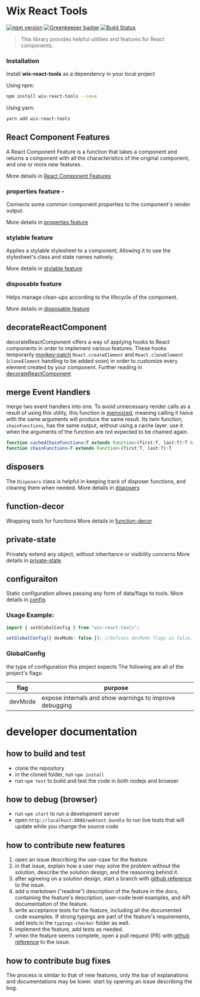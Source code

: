 # Wix React Tools
 [![npm version](https://badge.fury.io/js/wix-react-tools.svg)](https://www.npmjs.com/package/wix-react-tools)
 [![Greenkeeper badge](https://badges.greenkeeper.io/wix/wix-react-tools.svg)](https://greenkeeper.io/)
 [![Build Status](https://travis-ci.org/wix/wix-react-tools.svg?branch=master)](https://travis-ci.org/wix/wix-react-tools)

> This library provides helpful utilities and features for React components.

### Installation

Install **wix-react-tools** as a dependency in your local project

Using npm:
```bash
npm install wix-react-tools --save
```

Using yarn:
```bash
yarn add wix-react-tools
```

## React Component Features
A React Component Feature is a function that takes a component and returns a component with all the characteristics of the original component, and one or more new features.

More details in [React Component Features](./docs/react-component-features/README.md)

### properties feature -
Connects some common component properties to the component's render output.

More details in [properties feature](./docs/react-component-features/properties.md)

### stylable feature
Applies a stylable stylesheet to a component, Allowing it to use the stylesheet's class and state names natively.

More details in [stylable feature](./docs/react-component-features/stylable.md)

### disposable feature
Helps manage clean-ups according to the lifecycle of the component.

More details in [disposable feature](./docs/react-component-features/disposable.md)

## decorateReactComponent
decorateReactComponent offers a way of applying hooks to React components in order to implement various features. These hooks temporarily [monkey-patch](https://en.wikipedia.org/wiki/Monkey_patch) `React.createElement` and `React.cloneElement` (`cloneElement` handling to be added soon) in order to customize every element created by your component. Further reading in [decorateReactComponent](./docs/react-decor/decorate-react-component.md)

## merge Event Handlers
merge two event handlers into one.
To avoid unnecessary render calls as a result of using this utility, this function is [memoized](https://en.wikipedia.org/wiki/Memoization), meaning calling it twice with the same arguments will produce the same result.
Its twin function, `chainFunctions`, has the same output, without using a cache layer. use it when the arguments of the function are not expected to be chained again.
```ts
function cachedChainFunctions<T extends Function>(first:T, last:T):T & {clear():void}
function chainFunctions<T extends Function>(first:T, last:T):T
```

## disposers
The `Disposers` class is helpful in keeping track of disposer functions, and clearing them when needed.
More details in [disposers](./docs/core/disposers.md)

## function-decor
Wrapping tools for functions
More details in [function-decor](./docs/function-decor)

## private-state
Privately extend any object, without inheritance or visibility concerns
More details in [private-state](./docs/core/private-state.md)

## configuraiton
Static configuration allows passing any form of data/flags to tools.
More details in [config](./docs/core/config.md)

### Usage Example:

```ts
import { setGlobalConfig } from "wix-react-tools";

setGlobalConfig({ devMode: false }); //Defines devMode flags as false.
```

### GlobalConfig
the type of configuration this project expects
The following are all of the project's flags:

| flag    	| purpose                                                       	|
|---------	|---------------------------------------------------------------	|
| devMode 	| expose internals and show warnings to improve debugging 	|


# developer documentation

## how to build and test
 - clone the repository
 - in the cloned folder, run `npm install`
 - run `npm test` to build and test the code in both nodejs and browser

## how to debug (browser)
 - run `npm start` to run a development server
 - open `http://localhost:8080/webtest.bundle` to run live tests that will update while you change the source code

## how to contribute new features
1. open an issue describing the use-case for the feature.
2. in that issue, explain how a user may solve the problem without the solution, describe the solution design, and the reasoning behind it.
3. after agreeing on a solution design, start a branch with [github reference](https://help.github.com/articles/autolinked-references-and-urls/) to the issue.
4. add a markdown ("readme") description of the feature in the docs, containing the feature's description, user-code level examples, and API documentation of the feature.
5. write acceptance tests for the feature, including all the documented code examples. If strong typings are part of the feature's requirements, add tests in the `typings-checker` folder as well.
6. implement the feature, add tests as needed.
7. when the feature seems complete, open a pull request (PR)  with [github reference](https://help.github.com/articles/autolinked-references-and-urls/) to the issue.

## how to contribute bug fixes
The process is similar to that of new features, only the bar of explanations and documentations may be lower. start by opening an issue describing the bug.


